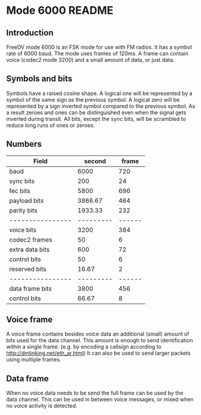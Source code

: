 # Mode 6000 README

## Introduction

FreeDV mode 6000 is an FSK mode for use with FM radios.
It has a symbol rate of 6000 baud.
The mode uses frames of 120ms.
A frame can contain voice (codec2 mode 3200) and a small amount of data, or just data.


## Symbols and bits

Symbols have a raised cosine shape.
A logical one will be represented by a symbol of the same sign as the previous symbol.
A logical zero will be represented by a sign inverted symbol compared to the previous symbol.
As a result zeroes and ones can be distinguished even when the signal gets inverted during transit.
All bits, except the sync bits, will be scrambled to reduce long runs of ones or zeroes.


## Numbers

Field           | second  | frame
----------------|---------|------
baud            | 6000    | 720
sync bits       |  200    |  24
fec bits        | 5800    | 696
payload bits    | 3866.67 | 464
parity bits     | 1933.33 | 232
----------------|---------|------
voice bits      | 3200    | 384
codec2 frames   |   50    |   6
extra data bits |  600    |  72
control bits    |   50    |   6
reserved bits   |   16.67 |   2
----------------|---------|------
data frame bits | 3800    | 456
control bits    |   66.67 |   8


## Voice frame

A voice frame contains besides voice data an additional (small) amount of bits used for the data channel.
This amount is enough to send identification within a single frame.
(e.g. by encoding a callsign according to http://dmlinking.net/eth_ar.html)
It can also be used to send larger packets using multiple frames.


## Data frame

When no voice data needs to be send the full frame can be used by the data channel.
This can be used in between voice messages, or mixed when no voice activity is detected.

